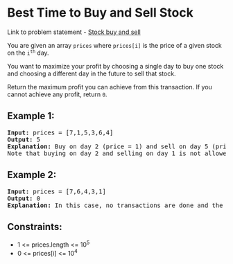 <h1>Best Time to Buy and Sell Stock</h1>

<p> Link to problem statement - <a href="https://leetcode.com/problems/best-time-to-buy-and-sell-stock/description/">Stock buy and sell</a></p>

<p>You are given an array <code>prices</code> where <code>prices[i]</code> is the price of a given stock on the <code>i<sup>th</sup></code> day.</p>

<p>You want to maximize your profit by choosing a single day to buy one stock and choosing a different day in the future to sell that stock.</p>

<p>Return the maximum profit you can achieve from this transaction. If you cannot achieve any profit, return <code>0</code>.</p>

<h2>Example 1:</h2>

<pre>
<strong>Input:</strong> prices = [7,1,5,3,6,4]
<strong>Output:</strong> 5
<strong>Explanation:</strong> Buy on day 2 (price = 1) and sell on day 5 (price = 6), profit = 6 - 1 = 5.
Note that buying on day 2 and selling on day 1 is not allowed because you must buy before you sell.
</pre>

<h2>Example 2:</h2>

<pre>
<strong>Input:</strong> prices = [7,6,4,3,1]
<strong>Output:</strong> 0
<strong>Explanation:</strong> In this case, no transactions are done and the max profit = 0.
</pre>

<h2>Constraints:</h2>

<ul>
  <li>1 <= prices.length <= 10<sup>5</sup></li>
  <li>0 <= prices[i] <= 10<sup>4</sup></li>
</ul>
